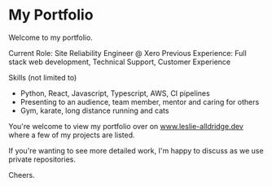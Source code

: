 # My Portfolio

Welcome to my portfolio. 

Current Role: Site Reliability Engineer @ Xero
Previous Experience: Full stack web development, Technical Support, Customer Experience

Skills (not limited to)
- Python, React, Javascript, Typescript, AWS, CI pipelines
- Presenting to an audience, team member, mentor and caring for others
- Gym, karate, long distance running and cats

You're welcome to view my portfolio over on www.leslie-alldridge.dev where a few of my projects are listed.

If you're wanting to see more detailed work, I'm happy to discuss as we use private repositories. 

Cheers.
